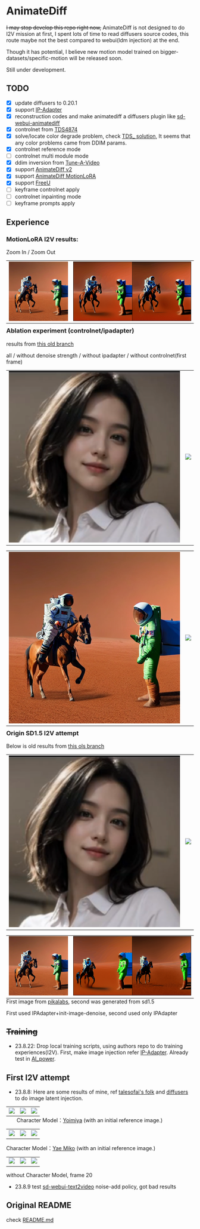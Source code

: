 # AnimateDiff

~~I may stop develop this repo right now,~~ 
AnimateDiff is not designed to do I2V mission at first, 
I spent lots of time to read diffusers source codes, 
this route maybe not the best compared to webui(ldm injection) at the end.

Though it has potential, I believe new motion model trained on bigger-datasets/specific-motion will be released soon.

Still under development.



## TODO

- [x] update diffusers to 0.20.1
- [x] support [IP-Adapter](https://github.com/tencent-ailab/IP-Adapter)
- [x] reconstruction codes and make animatediff a diffusers plugin like [sd-webui-animatediff](https://github.com/continue-revolution/sd-webui-animatediff)
- [x] controlnet from [TDS4874](https://github.com/TDS4874/sd-webui-controlnet/tree/animate-diff-support)
- [x] solve/locate color degrade problem, check [TDS_ solution](https://note.com/tds_/n/n5aad9ef8a9b1), It seems that any color problems came from DDIM params.
- [x] controlnet reference mode
- [ ] controlnet multi module mode
- [x] ddim inversion from [Tune-A-Video](https://github.com/showlab/Tune-A-Video)
- [x] support [AnimateDiff v2](https://github.com/guoyww/AnimateDiff/commit/108921965da631be96cd5b6c6ea0c9bbb06ecf0b)
- [x] support [AnimateDiff MotionLoRA](https://github.com/guoyww/AnimateDiff/tree/f82a8367ec1471711d342febd8cbef72e4670a12#features)
- [x] support [FreeU](https://github.com/ChenyangSi/FreeU)
- [ ] keyframe controlnet apply
- [ ] controlnet inpainting mode
- [ ] keyframe prompts apply

## Experience

### MotionLoRA I2V results:   

Zoom In / Zoom Out

<table>
    <tr>
    <td><img src="__assets__/ipadapter/An_astronaut_is_riding_a_horse_on_Mars_seed-444264997.png"></td>
    <td><img src="__assets__/motion_lora/astronaut_zoom_out_in.gif"></td>
    </tr>
</table>
<p style="margin-left: 2em; margin-top: -1em">

### Ablation experiment (controlnet/ipadapter)

results from [this old branch](https://github.com/ykk648/AnimateDiff/tree/5bdbfeb3e92dee379f9c543930aa591f89a5b04f)

all / without denoise strength / without ipadapter / without controlnet(first frame)

<table>
    <tr>
    <td><img src="__assets__/ipadapter/a_girl_in_the_wind.png"></td>
    <td><img src="__assets__/images_with_control/results/girl_wind.gif"></td>
    </tr>
</table>
<table>
    <tr>
    <td><img src="__assets__/ipadapter/An_astronaut_is_riding_a_horse_on_Mars_seed-444264997.png"></td>
    <td><img src="__assets__/images_with_control/results/astronaut_mars.gif"></td>
    </tr>
</table>
<p style="margin-left: 2em; margin-top: -1em">


### Origin SD1.5 I2V attempt

Below is old results from [this ols branch](https://github.com/ykk648/AnimateDiff/tree/bdfd4578f4db6f148d7533f4ddb209c6b4317c39)

<table>
    <tr>
    <td><img src="__assets__/ipadapter/a_girl_in_the_wind.png"></td>
    <td><img src="__assets__/ipadapter/results/girl_wind.gif"></td>
    </tr>
</table>
<table>
    <tr>
    <td><img src="__assets__/ipadapter/An_astronaut_is_riding_a_horse_on_Mars_seed-444264997.png"></td>
    <td><img src="__assets__/ipadapter/results/astronaut_mars.gif"></td>
    </tr>
</table>
<p style="margin-left: 2em; margin-top: -1em">

First image from [pikalabs](https://twitter.com/pika_labs/status/1678892871670464513), second was generated from sd1.5

First used IPAdapter+init-image-denoise, second used only IPAdapter

## ~~Training~~

- 23.8.22: 
Drop local training scripts, using authors repo to do training experiences(I2V).
First, make image injection refer [IP-Adapter](https://github.com/tencent-ailab/IP-Adapter).
Already test in [AI_power](https://github.com/ykk648/AI_power/blob/main/sd_lib/clip_encoder.py).

## First I2V attempt

- 23.8.8: Here are some results of mine, ref [talesofai's folk](https://github.com/talesofai/AnimateDiff/blob/04b2715b39d4a02334b08cb6ee3dfe79f0a6cd7c/animatediff/pipelines/pipeline_animation.py#L288) and [diffusers](https://github.com/huggingface/diffusers/blob/main/src/diffusers/pipelines/deepfloyd_if/pipeline_if_img2img.py) to do image latent injection.

<table>
    <tr>
    <td><img src="__assets__/animations/model_07/init.jpg"></td>
    <td><img src="__assets__/animations/model_07/0802_v14.gif"></td>
    <td><img src="__assets__/animations/model_07/0802_v15.gif"></td>
    </tr>
</table>
<p style="margin-left: 2em; margin-top: -1em">
Character Model：<a href="https://civitai.com/models/13237/genshen-impact-yoimiya">Yoimiya</a> (with an initial reference image.)

<table>
    <tr>
    <td><img src="__assets__/animations/model_11/miko_init.png"></td>
    <td><img src="__assets__/animations/model_11/0803_v14.gif"></td>
    <td><img src="__assets__/animations/model_11/0803_v15.gif"></td>
    </tr>
</table>
Character Model：<a href="https://civitai.com/models/8484?modelVersionId=11523">Yae Miko</a> (with an initial reference image.)

<table>
    <tr>
    <td><img src="__assets__/animations/model_12/init_image.jpg"></td>
    <td><img src="__assets__/animations/model_12/0804_v14.gif"></td>
    <td><img src="__assets__/animations/model_12/0804_v15.gif"></td>
    </tr>
</table>
without Character Model, frame 20

- 23.8.9 test [sd-webui-text2video](https://github.com/kabachuha/sd-webui-text2video) noise-add policy, got bad results

## Original README

check [README.md](https://github.com/guoyww/AnimateDiff/blob/main/README.md)